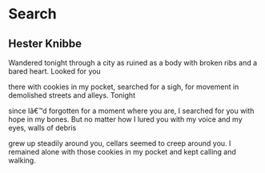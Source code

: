 # Search
## Hester Knibbe
Wandered tonight through a city
as ruined as a body with broken
ribs and a bared heart. Looked for you

there with cookies in my pocket, searched
for a sigh, for movement in demolished
streets and alleys. Tonight

since Iâ€™d forgotten for a moment where you are,
I searched for you with hope in my bones.
But no matter how I lured you with my voice
and my eyes, walls of debris

grew up steadily around you, cellars seemed
to creep around you. I remained alone
with those cookies in my pocket
and kept calling and walking.